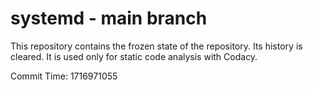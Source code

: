# systemd - main branch

This repository contains the frozen state of the repository.
Its history is cleared. It is used only for static code
analysis with Codacy.

Commit Time: 1716971055